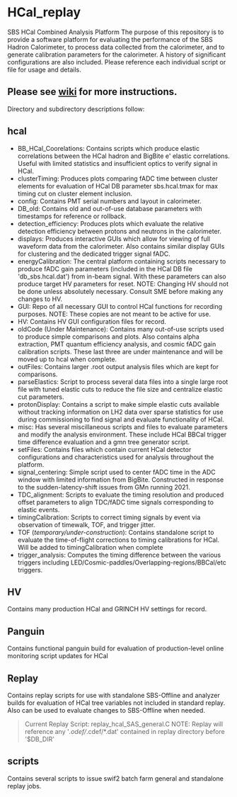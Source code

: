 # HCal_replay
SBS HCal Combined Analysis Platform
The purpose of this repository is to provide a software platform for evaluating the performance of the SBS Hadron Calorimeter, to process data collected from the calorimeter, and to generate calibration parameters for the calorimeter. A history of significant configurations are also included. Please reference each individual script or file for usage and details.

Please see [wiki](https://sbs.jlab.org/wiki/index.php/HOW_TOs#BigBite_Spectrometer_.28BB.29) for more instructions.
---
Directory and subdirectory descriptions follow:
## hcal
- BB_HCal_Coorelations: Contains scripts which produce elastic correlations between the HCal hadron and BigBite e' elastic correlations. Useful with limited statistics and insufficient optics to verify signal in HCal.
- clusterTiming: Produces plots comparing fADC time between cluster elements for evaluation of HCal DB parameter sbs.hcal.tmax for max timing cut on cluster element inclusion.
- config: Contains PMT serial numbers and layout in calorimeter.
- DB_old: Contains old and out-of-use database parameters with timestamps for reference or rollback.
- detection_efficiency: Produces plots which evaluate the relative detection efficiency between protons and neutrons in the calorimeter.
- displays: Produces interactive GUIs which allow for viewing of full waveform data from the calorimeter. Also contains similar display GUIs for clustering and the dedicated trigger signal fADC.
- energyCalibration: The central platform containing scripts necessary to produce fADC gain parameters (included in the HCal DB file 'db_sbs.hcal.dat') from in-beam signal. With these parameters can also produce target HV parameters for reset. NOTE: Changing HV should not be done unless absolutely necessary. Consult SME before making any changes to HV.
- GUI: Repo of all necessary GUI to control HCal functions for recording purposes. NOTE: These copies are not meant to be active for use.
- HV: Contains HV GUI configuration files for record.
- oldCode (Under Maintenance): Contains many out-of-use scripts used to produce simple comparisons and plots. Also contains alpha extraction, PMT quantum efficiency analysis, and cosmic fADC gain calibration scripts. These last three are under maintenance and will be moved up to hcal when complete.
- outFiles: Contains larger .root output analysis files which are kept for comparisons.
- parseElastics: Script to process several data files into a single large root file with tuned elastic cuts to reduce the file size and centralize elastic cut parameters.
- protonDisplay: Contains a script to make simple elastic cuts available without tracking information on LH2 data over sparse statistics for use during commissioning to find signal and evaluate functionality of HCal.
- misc: Has several miscillaneous scripts and files to evaluate parameters and modify the analysis environment. These include HCal BBCal trigger time difference evaluation and a gmn tree generator script.
- setFiles: Contains files which contain current HCal detector configurations and characteristics used for analysis throughout the platform.
- signal_centering: Simple script used to center fADC time in the ADC window with limited information from BigBite. Constructed in response to the sudden-latency-shift issues from GMn running 2021.
- TDC_alignment: Scripts to evaluate the timing resolution and produced offset parameters to align TDC/fADC time signals corresponding to elastic events.
- timingCalibration: Scripts to correct timing signals by event via observation of timewalk, TOF, and trigger jitter. 
- TOF (*temporary/under-construction*): Contains standalone script to evaluate the time-of-flight corrections to timing calibrations for HCal. Will be added to timingCalibration when complete
- trigger_analysis: Computes the timing difference between the various triggers including LED/Cosmic-paddles/Overlapping-regions/BBCal/etc triggers.

## HV
Contains many production HCal and GRINCH HV settings for record.

## Panguin
Contains functional panguin build for evaluation of production-level online monitoring script updates for HCal

## Replay
Contains replay scripts for use with standalone SBS-Offline and analyzer builds for evaluation of HCal tree variables not included in standard replay. Also can be used to evaluate changes to SBS-Offline when needed.
> Current Replay Script: replay_hcal_SAS_general.C
NOTE: Replay will reference any '*.odef/*.cdef/*.dat' contained in replay directory before '$DB_DIR'

## scripts
Contains several scripts to issue swif2 batch farm general and standalone replay jobs.